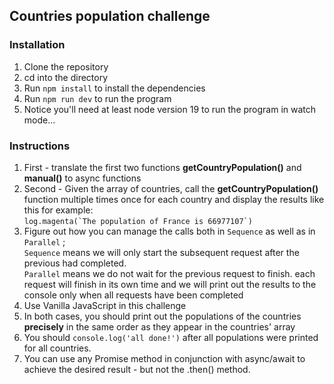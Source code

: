 ## Countries population challenge

### Installation
1. Clone the repository
2. cd into the directory
3. Run `npm install` to install the dependencies
4. Run `npm run dev` to run the program
5. Notice you'll need at least node version 19 to run the program in watch mode...

### Instructions
1. First - translate the first two functions **getCountryPopulation()** and **manual()** to async functions
2. Second - Given the array of countries, call the **getCountryPopulation()** function multiple times
once for each country and display the results like this for example:    
```log.magenta(`The population of France is 66977107`)```
3. Figure out how you can manage the calls both in `Sequence` as well as in `Parallel` ;    
`Sequence` means we will only start the subsequent request after the previous had completed.    
`Parallel` means we do not wait for the previous request to finish. each request will finish in its own time
                and we will print out the results to the console only when all requests have been completed
4. Use Vanilla JavaScript in this challenge
5. In both cases, you should print out the populations of the countries **precisely** in the same order as they appear in the countries' array
6. You should ```console.log('all done!')``` after all populations were printed for all countries.
7. You can use any Promise method in conjunction with async/await to achieve the desired result - but not the .then() method.